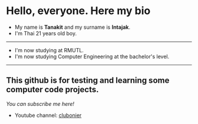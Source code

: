# Hello, everyone. Here my bio

- My name is **Tanakit** and my surname is **Intajak**.
- I'm Thai 21 years old boy.

---

- I'm now studying at RMUTL.
- I'm now studying Computer Engineering at the bachelor's level.

---
## This github is for testing and learning some computer code projects.

*You can subscribe me here!*
- Youtube channel: [clubonier](https://youtube.com/@clubonier?si=IVYGVuVGXaT7VNeE)
